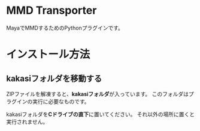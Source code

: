 MMD Transporter
=======================
MayaでMMDするためのPythonプラグインです。

# インストール方法

## kakasiフォルダを移動する
ZIPファイルを解凍すると、**kakasiフォルダ**が入っています。
このフォルダはプラグインの実行に必要なものです。

kakasiフォルダを**Cドライブの直下**に置いてください。
それ以外の場所に置くと実行されません。